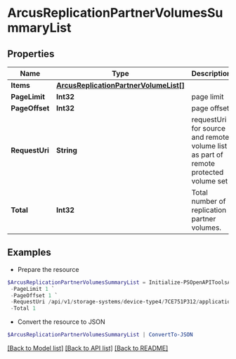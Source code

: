 # ArcusReplicationPartnerVolumesSummaryList
## Properties

Name | Type | Description | Notes
------------ | ------------- | ------------- | -------------
**Items** | [**ArcusReplicationPartnerVolumeList[]**](ArcusReplicationPartnerVolumeList.md) |  | [optional] 
**PageLimit** | **Int32** | page limit | [optional] 
**PageOffset** | **Int32** | page offset | [optional] 
**RequestUri** | **String** | requestUri for source and remote volume list as part of remote protected volume set | [optional] 
**Total** | **Int32** | Total number of replication partner volumes. | [optional] 

## Examples

- Prepare the resource
```powershell
$ArcusReplicationPartnerVolumesSummaryList = Initialize-PSOpenAPIToolsArcusReplicationPartnerVolumesSummaryList  -Items null `
 -PageLimit 1 `
 -PageOffset 1 `
 -RequestUri /api/v1/storage-systems/device-type4/7CE751P312/applicationsets/0af26e4430948dd5c37bea1757107caf/replication-partners/0af26e4430548dd5c37bea1757107caf/volumes `
 -Total 1
```

- Convert the resource to JSON
```powershell
$ArcusReplicationPartnerVolumesSummaryList | ConvertTo-JSON
```

[[Back to Model list]](../README.md#documentation-for-models) [[Back to API list]](../README.md#documentation-for-api-endpoints) [[Back to README]](../README.md)

